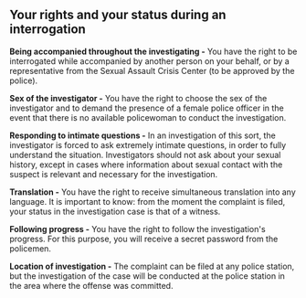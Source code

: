 ## Your rights and your status during an interrogation
**Being accompanied throughout the investigating -** You have the right to be interrogated while accompanied by another person on your behalf, or by a representative from the Sexual Assault Crisis Center (to be approved by the police).

**Sex of the investigator -** You have the right to choose the sex of the investigator and to demand the presence of a female police officer in the event that there is no available policewoman to conduct the investigation.

**Responding to intimate questions -** In an investigation of this sort, the investigator is forced to ask extremely intimate questions, in order to fully understand the situation. Investigators should not ask about your sexual history, except in cases where information about sexual contact with the suspect is relevant and necessary for the investigation.

**Translation -** You have the right to receive simultaneous translation into any language. It is important to know: from the moment the complaint is filed, your status in the investigation case is that of a witness.

**Following progress -** You have the right to follow the investigation's progress. For this purpose, you will receive a secret password from the policemen.

**Location of investigation -** The complaint can be filed at any police station, but the investigation of the case will be conducted at the police station in the area where the offense was committed.
